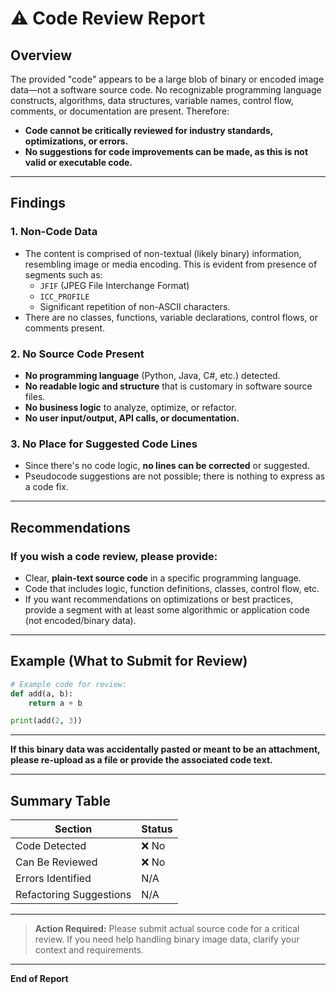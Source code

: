 # ⚠️ Code Review Report

## Overview

The provided "code" appears to be a large blob of binary or encoded image data—not a software source code. No recognizable programming language constructs, algorithms, data structures, variable names, control flow, comments, or documentation are present. Therefore:

- **Code cannot be critically reviewed for industry standards, optimizations, or errors.**
- **No suggestions for code improvements can be made, as this is not valid or executable code.**

---

## Findings

### 1. **Non-Code Data**
- The content is comprised of non-textual (likely binary) information, resembling image or media encoding. This is evident from presence of segments such as:
  - `JFIF` (JPEG File Interchange Format)
  - `ICC_PROFILE`
  - Significant repetition of non-ASCII characters.
- There are no classes, functions, variable declarations, control flows, or comments present.

### 2. **No Source Code Present**
- **No programming language** (Python, Java, C#, etc.) detected.
- **No readable logic and structure** that is customary in software source files.
- **No business logic** to analyze, optimize, or refactor.
- **No user input/output, API calls, or documentation.**

### 3. **No Place for Suggested Code Lines**
- Since there's no code logic, **no lines can be corrected** or suggested.
- Pseudocode suggestions are not possible; there is nothing to express as a code fix.

---

## Recommendations

### If you wish a code review, please provide:
- Clear, **plain-text source code** in a specific programming language.
- Code that includes logic, function definitions, classes, control flow, etc.
- If you want recommendations on optimizations or best practices, provide a segment with at least some algorithmic or application code (not encoded/binary data).

---

## Example (What to Submit for Review)

```python
# Example code for review:
def add(a, b):
    return a + b

print(add(2, 3))
```

---

**If this binary data was accidentally pasted or meant to be an attachment, please re-upload as a file or provide the associated code text.**

---

## Summary Table

| Section                 | Status                                  |
|-------------------------|-----------------------------------------|
| Code Detected           | ❌ No                                   |
| Can Be Reviewed         | ❌ No                                   |
| Errors Identified       | N/A                                     |
| Refactoring Suggestions | N/A                                     |

---

> **Action Required:**
> Please submit actual source code for a critical review. If you need help handling binary image data, clarify your context and requirements.

---

**End of Report**